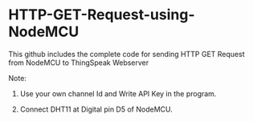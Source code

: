 # HTTP-GET-Request-using-NodeMCU
This github includes the complete code for sending HTTP GET Request from NodeMCU to ThingSpeak Webserver

Note: 

1) Use your own channel Id and Write API Key in the program.

2) Connect DHT11 at Digital pin D5 of NodeMCU.


